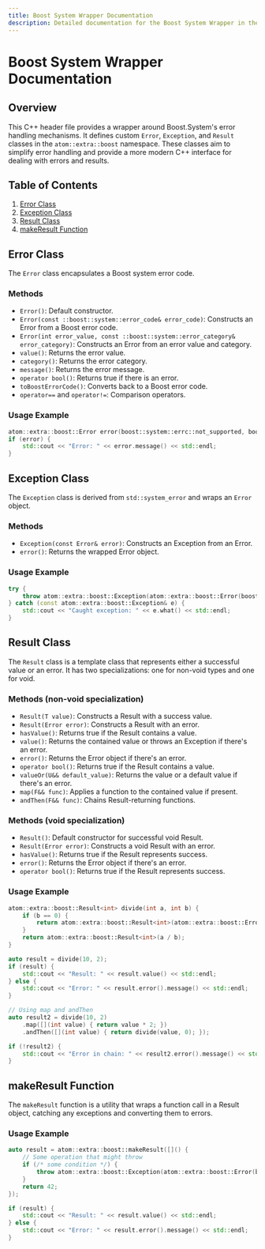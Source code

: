 ```yaml
---
title: Boost System Wrapper Documentation
description: Detailed documentation for the Boost System Wrapper in the atom::extra::boost namespace, including custom Error, Exception, and Result classes for simplified error handling in C++.
---
```


# Boost System Wrapper Documentation

## Overview

This C++ header file provides a wrapper around Boost.System's error handling mechanisms. It defines custom `Error`, `Exception`, and `Result` classes in the `atom::extra::boost` namespace. These classes aim to simplify error handling and provide a more modern C++ interface for dealing with errors and results.

## Table of Contents

1. [Error Class](#error-class)
2. [Exception Class](#exception-class)
3. [Result Class](#result-class)
4. [makeResult Function](#makeresult-function)

## Error Class

The `Error` class encapsulates a Boost system error code.

### Methods

- `Error()`: Default constructor.
- `Error(const ::boost::system::error_code& error_code)`: Constructs an Error from a Boost error code.
- `Error(int error_value, const ::boost::system::error_category& error_category)`: Constructs an Error from an error value and category.
- `value()`: Returns the error value.
- `category()`: Returns the error category.
- `message()`: Returns the error message.
- `operator bool()`: Returns true if there is an error.
- `toBoostErrorCode()`: Converts back to a Boost error code.
- `operator==` and `operator!=`: Comparison operators.

### Usage Example

```cpp
atom::extra::boost::Error error(boost::system::errc::not_supported, boost::system::generic_category());
if (error) {
    std::cout << "Error: " << error.message() << std::endl;
}
```

## Exception Class

The `Exception` class is derived from `std::system_error` and wraps an `Error` object.

### Methods

- `Exception(const Error& error)`: Constructs an Exception from an Error.
- `error()`: Returns the wrapped Error object.

### Usage Example

```cpp
try {
    throw atom::extra::boost::Exception(atom::extra::boost::Error(boost::system::errc::not_supported, boost::system::generic_category()));
} catch (const atom::extra::boost::Exception& e) {
    std::cout << "Caught exception: " << e.what() << std::endl;
}
```

## Result Class

The `Result` class is a template class that represents either a successful value or an error. It has two specializations: one for non-void types and one for void.

### Methods (non-void specialization)

- `Result(T value)`: Constructs a Result with a success value.
- `Result(Error error)`: Constructs a Result with an error.
- `hasValue()`: Returns true if the Result contains a value.
- `value()`: Returns the contained value or throws an Exception if there's an error.
- `error()`: Returns the Error object if there's an error.
- `operator bool()`: Returns true if the Result contains a value.
- `valueOr(U&& default_value)`: Returns the value or a default value if there's an error.
- `map(F&& func)`: Applies a function to the contained value if present.
- `andThen(F&& func)`: Chains Result-returning functions.

### Methods (void specialization)

- `Result()`: Default constructor for successful void Result.
- `Result(Error error)`: Constructs a void Result with an error.
- `hasValue()`: Returns true if the Result represents success.
- `error()`: Returns the Error object if there's an error.
- `operator bool()`: Returns true if the Result represents success.

### Usage Example

```cpp
atom::extra::boost::Result<int> divide(int a, int b) {
    if (b == 0) {
        return atom::extra::boost::Result<int>(atom::extra::boost::Error(boost::system::errc::invalid_argument, boost::system::generic_category()));
    }
    return atom::extra::boost::Result<int>(a / b);
}

auto result = divide(10, 2);
if (result) {
    std::cout << "Result: " << result.value() << std::endl;
} else {
    std::cout << "Error: " << result.error().message() << std::endl;
}

// Using map and andThen
auto result2 = divide(10, 2)
    .map([](int value) { return value * 2; })
    .andThen([](int value) { return divide(value, 0); });

if (!result2) {
    std::cout << "Error in chain: " << result2.error().message() << std::endl;
}
```

## makeResult Function

The `makeResult` function is a utility that wraps a function call in a Result object, catching any exceptions and converting them to errors.

### Usage Example

```cpp
auto result = atom::extra::boost::makeResult([]() {
    // Some operation that might throw
    if (/* some condition */) {
        throw atom::extra::boost::Exception(atom::extra::boost::Error(boost::system::errc::not_supported, boost::system::generic_category()));
    }
    return 42;
});

if (result) {
    std::cout << "Result: " << result.value() << std::endl;
} else {
    std::cout << "Error: " << result.error().message() << std::endl;
}
```

